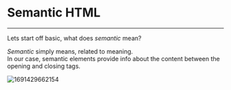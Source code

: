 # Semantic HTML

---

Lets start off basic, what does _semantic_ mean?

_Semantic_ simply means, related to meaning.<br>
In our case, semantic elements provide info about the content between the opening and closing tags.<br>

![1691429662154](https://github.com/AGENTno6/mesa_ffg_work_folder/assets/114108199/3e4974c1-993d-48f7-a08b-17c57659ea58)

